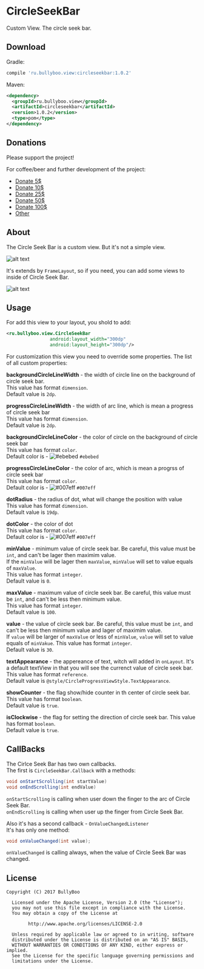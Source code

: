 # CircleSeekBar
Custom View. The circle seek bar.

## Download

Gradle:
```groovy
compile 'ru.bullyboo.view:circleseekbar:1.0.2'
```

Maven:
```xml
<dependency>
  <groupId>ru.bullyboo.view</groupId>
  <artifactId>circleseekbar</artifactId>
  <version>1.0.2</version>
  <type>pom</type>
</dependency>
```

## Donations

Please support the project! 

For coffee/beer and further development of the project:

* [Donate 5$](https://www.paypal.me/bullyboo/5usd)
* [Donate 10$](https://www.paypal.me/bullyboo/10usd)
* [Donate 25$](https://www.paypal.me/bullyboo/25usd)
* [Donate 50$](https://www.paypal.me/bullyboo/50usd)
* [Donate 100$](https://www.paypal.me/bullyboo/100usd)
* [Other](https://www.paypal.me/bullyboo)

## About

The Circle Seek Bar is a custom view. But it's not a simple view.

![alt text](https://github.com/BullyBoo/CircleSeekBar/blob/master/screenshots/Screenshot_2.png)
  
It's extends by `FrameLayout`, so if you need, you can add some views to inside of Circle Seek Bar.

![alt text](https://github.com/BullyBoo/CircleSeekBar/blob/master/screenshots/Screenshot_3.png)

## Usage

For add this view to your layout, you shold to add:
```xml
<ru.bullyboo.view.CircleSeekBar
                android:layout_width="300dp"
                android:layout_height="300dp"/>
```

For customization this view you need to override some properties.
The list of all custom properties:  
  
**backgroundCircleLineWidth** - the width of circle line on the background of circle seek bar.   
This value has format `dimension`.  
Default value is `2dp`.    
  
**progressCircleLineWidth** - the width of arc line, which is mean a progress of circle seek bar  
This value has format `dimension`.  
Default value is `2dp`.   
  
**backgroundCircleLineColor** - the color of circle on the background of circle seek bar  
This value has format `color`.  
Default color is - ![#ebebed](https://placehold.it/15/ebebed/000000?text=+) `#ebebed`
  
**progressCircleLineColor** - the color of arc, which is mean a progrss of circle seek bar  
This value has format `color`.  
Default color is - ![#007eff](https://placehold.it/15/007eff/000000?text=+) `#007eff`
   
**dotRadius** - the radius of dot, what will change the position with value  
This value has format `dimension`.  
Default value is `19dp`.   
  
**dotColor** - the color of dot  
This value has format `color`.  
Default color is - ![#007eff](https://placehold.it/15/007eff/000000?text=+) `#007eff`
   
**minValue** - minimum value of circle seek bar. Be careful, this value must be `int`, and can't be lager then maximim value.  
If the `minValue` will be lager then `maxValue`, `minValue` will set to value equals of `maxValue`.  
This value has format `integer`.  
Default value is `0`.
  
**maxValue** - maximum value of circle seek bar. Be careful, this value must be `int`, and can't be less then minimum value.  
This value has format `integer`.  
Default value is `100`.
  
**value** - the value of circle seek bar. Be careful, this value must be `int`, and can't be less then minimum value and lager of maximim value.  
If `value` will be larger of `maxValue` or less of `minValue`, `value` will set to value equals of `minVakue`.
This value has format `integer`.  
Default value is `30`.
  
**textAppearance** - the appereance of text, witch will added in `onLayout`. It's a default textView in that you will see the currenct value of circle seek bar.  
This value has format `reference`.  
Default value is `@style/CircleProgressViewStyle.TextAppearance`.  
  
**showCounter** - the flag show/hide counter in th center of circle seek bar.  
This value has format `boolean`.  
Default value is `true`.

**isClockwise** - the flag for setting the direction of circle seek bar.
This value has format `boolean`.  
Default value is `true`.
  
## CallBacks
The Cirlce Seek Bar has two own callbacks.  
The first is `CircleSeekBar.Callback` with a methods: 
  
```java
void onStartScrolling(int startValue)  
void onEndScrolling(int endValue)  
```
`onStartScrolling` is calling when user down the finger to the arc of Circle Seek Bar.  
`onEndScrolling` is calling when user up the finger from Circle Seek Bar.

Also it's has a second callback - `OnValueChangedListener`  
It's has only one method:  
```java
void onValueChanged(int value);
```
  
`onValueChanged` is calling always, when the value of Circle Seek Bar was changed.

## License
```
Copyright (C) 2017 BullyBoo

  Licensed under the Apache License, Version 2.0 (the "License");
  you may not use this file except in compliance with the License.
  You may obtain a copy of the License at

        http://www.apache.org/licenses/LICENSE-2.0

  Unless required by applicable law or agreed to in writing, software
  distributed under the License is distributed on an "AS IS" BASIS,
  WITHOUT WARRANTIES OR CONDITIONS OF ANY KIND, either express or implied.
  See the License for the specific language governing permissions and
  limitations under the License.
  ```
